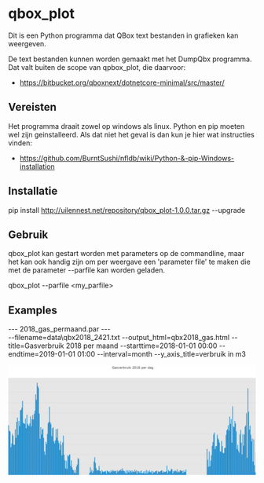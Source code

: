 # qbox_plot
Dit is een Python programma dat QBox text bestanden in grafieken kan weergeven.

De text bestanden kunnen worden gemaakt met het DumpQbx programma. Dat valt buiten de scope van qpbox_plot, die daarvoor:
* https://bitbucket.org/qboxnext/dotnetcore-minimal/src/master/

## Vereisten
Het programma draait zowel op windows als linux. Python en pip moeten wel zijn geinstalleerd. 
Als dat niet het geval is dan kun je hier wat instructies vinden:
* https://github.com/BurntSushi/nfldb/wiki/Python-&-pip-Windows-installation

## Installatie

   pip install http://uilennest.net/repository/qbox_plot-1.0.0.tar.gz --upgrade

## Gebruik

qbox_plot kan gestart worden met parameters op de commandline, maar het kan ook handig zijn om per weergave een 'parameter file' te maken die met de parameter --parfile kan worden geladen.

   qbox_plot --parfile <my_parfile>

## Examples

--- 2018_gas_permaand.par ---  
--filename=data\qbx2018_2421.txt
--output_html=qbx2018_gas.html
--title=Gasverbruik 2018 per maand
--starttime=2018-01-01 00:00
--endtime=2019-01-01 01:00
--interval=month
--y_axis_title=verbruik in m3


<p align="center">
  <img src="https://github.com/nvermaas/qbox_plot/blob/master/images/gas_plot.png"/>
</p>

